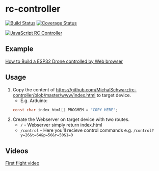 # rc-controller

[![Build Status](https://travis-ci.org/MichalSchwarz/rc-controller.svg?branch=master)](https://travis-ci.org/MichalSchwarz/rc-controller)
[![Coverage Status](https://coveralls.io/repos/github/MichalSchwarz/rc-controller/badge.svg?branch=master)](https://coveralls.io/github/MichalSchwarz/rc-controller?branch=master)

[![JavaScript RC Controller](https://michalschwarz.github.io/rc-controller/assets/js-rc-controller-thumb.png)](https://michalschwarz.github.io/rc-controller/assets/js-rc-controller.png)

## Example

[How to Build a ESP32 Drone controlled by Web browser](https://michalschwarz.github.io/rc-controller/esp32/quadcopter/f450/asgard32/schema/2019/05/07/esp32-drone-v1.0.0.html)

## Usage

1. Copy the content of https://github.com/MichalSchwarz/rc-controller/blob/master/www/index.html to target device.
   * E.g. Arduino:
   ```c
   const char index_html[] PROGMEM = "COPY HERE";
   ```
2. Create the Webserver on target device with two routes.
   * `/` - Webserver simply return index.html
   * `/control` - Here you'll recieve control commands e.g. `/control?y=26&t=64&p=50&r=50&1=0`

## Videos

[First flight video](https://www.youtube.com/watch?v=AE7AcuQcWvU)
